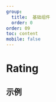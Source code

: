 ```yaml
---
group:
  title:  基础组件
  order: 0
order: 09
toc: content
mobile: false
---
```


# Rating



## 示例

<code src="./examples/Rating" compact background="#fff"></code>

